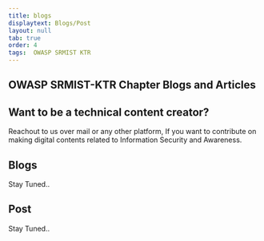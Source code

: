 ```yaml
---
title: blogs
displaytext: Blogs/Post
layout: null
tab: true
order: 4
tags:  OWASP SRMIST KTR
---
```

## **OWASP SRMIST-KTR Chapter Blogs and Articles**
## Want to be a technical content creator?
Reachout to us over mail or any other platform, If you want to contribute on making digital contents related to Information Security and Awareness. 

## Blogs
Stay Tuned..
## Post
Stay Tuned..

